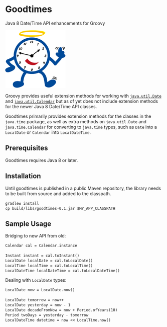 # Goodtimes
Java 8 Date/Time API enhancements for Groovy

![goodtimes logo](https://raw.githubusercontent.com/bdkosher/goodtimes/master/logo.gif)

Groovy provides useful extension methods for working with [`java.util.Date`](http://docs.groovy-lang.org/latest/html/groovy-jdk/java/util/Date.html) and [`java.util.Calendar`](http://docs.groovy-lang.org/latest/html/groovy-jdk/java/util/Calendar.html) but as of yet does not include extension methods for the newer Java 8 Date/Time API classes.

Goodtimes primarily provides extension methods for the classes in the `java.time` package, as well as extra methods on `java.util.Date` and `java.time.Calendar` for converting to `java.time` types, such as `Date` into a `LocalDate` or `Calendar` into `LocalDateTime`.

## Prerequisites

Goodtimes requires Java 8 or later.

## Installation

Until goodtimes is published in a public Maven repository, the library needs to be built from source and added to the classpath.

    gradlew install
    cp build/libs/goodtimes-0.1.jar $MY_APP_CLASSPATH

## Sample Usage

Bridging to new API from old:

    Calendar cal = Calendar.instance

    Instant instant = cal.toInstant()
    LocalDate localDate = cal.toLocalDate()
    LocalTime localTime = cal.toLocalTime()
    LocalDateTime localDateTime = cal.toLocalDateTime()

Dealing with `LocalDate` types:

    LocalDate now = LocalDate.now()

    LocalDate tomorrow = now++
    LocalDate yesterday = now - 1
    LocalDate decadeFromNow = now + Period.ofYears(10)
    Period twoDays = yesterday - tomorrow
    LocalDateTime datetime = now << LocalTime.now()
    